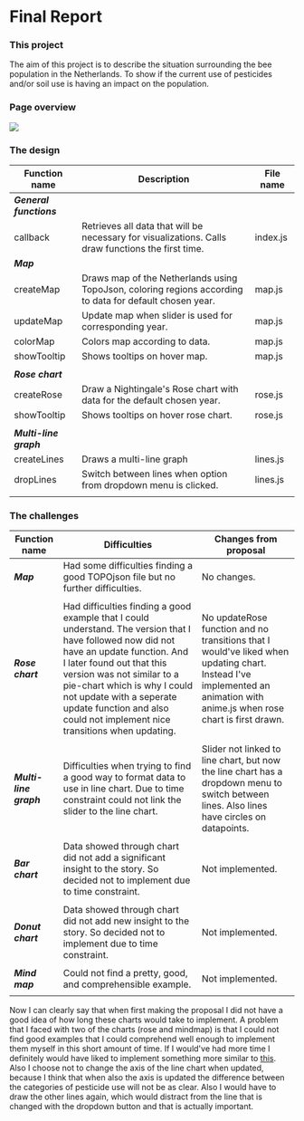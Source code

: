 # Final Report


### This project

The aim of this project is to describe the situation surrounding the bee population in the Netherlands.
To show if the current use of pesticides and/or soil use is having an impact on the population.

### Page overview

<img src="https://github.com/SabbiD/DataProject/blob/master/doc/done_3.png" />


### The design

| Function name   | Description  | File name  |
|-------------|-------------|-------------|
| ***General functions***  |   |   |
| callback  | Retrieves all data that will be necessary for visualizations. Calls draw functions the first time.  | index.js  |
| ***Map***  | | |
|    createMap  | Draws map of the Netherlands using TopoJson, coloring regions according to data for default chosen year.  | map.js  | 
|    updateMap  | Update map when slider is used for corresponding year.  | map.js  | 
|    colorMap   | Colors map according to data.| map.js|
|    showTooltip   | Shows tooltips on hover map.| map.js|
||||
| ***Rose chart***  |   |   |
|    createRose   | Draw a Nightingale's Rose chart with data for the default chosen year.  | rose.js  |
|    showTooltip  | Shows tooltips on hover rose chart.  | rose.js  |
||||
| ***Multi-line graph***  |   |   |
|    createLines  | Draws a multi-line graph   | lines.js  |
|    dropLines | Switch between lines when option from dropdown menu is clicked.| lines.js|
||||

### The challenges

| Function name   | Difficulties  | Changes from proposal |
|-------------|-------------|-------------|
| ***Map***  | Had some difficulties finding a good TOPOjson file but no further difficulties.  | No changes. |
||||
| ***Rose chart***  | Had difficulties finding a good example that I could understand. The version that I have followed now did not have an update function. And I later found out that this version was not similar to a pie-chart which is why I could not update with a seperate update function and also could not implement nice transitions when updating.  | No updateRose function and no transitions that I would've liked when updating chart. Instead I've implemented an animation with anime.js when rose chart is first drawn.  |
||||
| ***Multi-line graph***  | Difficulties when trying to find a good way to format data to use in line chart. Due to time constraint could not link the slider to the line chart.  | Slider not linked to line chart, but now the line chart has a dropdown menu to switch between lines. Also lines have circles on datapoints.  |
||||
| ***Bar chart***  | Data showed through chart did not add a significant insight to the story. So decided not to implement due to time constraint.    | Not implemented.  |
||||
| ***Donut chart***  | Data showed through chart did not add new insight to the story. So decided not to implement due to time constraint.  | Not implemented.   |
||||
| ***Mind map***  | Could not find a pretty, good, and comprehensible example.   | Not implemented.  |
||||

Now I can clearly say that when first making the proposal I did not have a good idea of how long these charts would take to implement.
A problem that I faced with two of the charts (rose and mindmap) is that I could not find good examples that I could comprehend well enough to implement them myself in this short amount of time. If I would've had more time I definitely would have liked to implement something more similar to [this](http://bl.ocks.org/kgryte/5926740). 
<br>Also I choose not to change the axis of the line chart when updated, because I think that when also the axis is updated the difference between the categories of pesticide use will not be as clear. Also I would have to draw the other lines again, which would distract from the line that is changed with the dropdown button and that is actually important.
<br>


